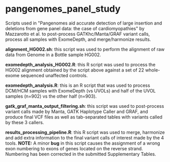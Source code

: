 # pangenomes_panel_study
Scripts used in "Pangenomes aid accurate detection of large insertion and deletions from gene panel data: the case of cardiomyopathies" by Mazzarotto et al. to post-process GATKhc/Manta/GRAF variant calls, process all samples with ExomeDepth, and merge/harmonize results.


**alignment_HG002.sh**: this script was used to perform the alignment of raw data from Genome in a Bottle sample HG002.

**exomedepth_analysis_HG002.R**: this R script was used to process the HG002 alignment obtained by the script above against a set of 22 whole-exome sequenced unaffected controls.

**exomedepth_analysis.R**: this is an R script that was used to process DCM/HCM samples with ExomeDepth (vs UVOLs) and half of the UVOL samples (n=902) vs the other half (n=903). 

**gatk_graf_manta_output_filtering.sh**: this script was used to post-process variant calls made by Manta, GATK Haplotype Caller and GRAF, and produce final VCF files as well as tab-separated tables with variants called by these 3 callers.

**results_processing_pipeline.R**: this R script was used to merge, harmonize and add extra information to the final variant calls of interest made by the 4 tools. **NOTE:** A minor **bug** in this script causes the assignment of a wrong exon numbering to exons of genes located on the reverse strand. Numbering has been corrected in the submitted Supplementary Tables.
